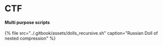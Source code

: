 # CTF

#### Multi purpose scripts

{% file src="../.gitbook/assets/dolls\_recursive.sh" caption="Russian Doll of nested compression" %}

